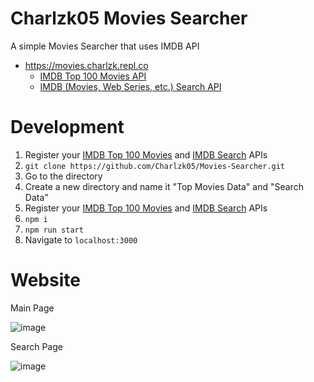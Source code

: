 # Charlzk05 Movies Searcher
A simple Movies Searcher that uses IMDB API
  - https://movies.charlzk.repl.co
    - [IMDB Top 100 Movies API](https://rapidapi.com/rapihub-rapihub-default/api/imdb-top-100-movies)
    - [IMDB (Movies, Web Series, etc.) Search API](https://rapidapi.com/rahilkhan224/api/imdb-movies-web-series-etc-search/)

# Development
1. Register your [IMDB Top 100 Movies](https://rapidapi.com/rapihub-rapihub-default/api/imdb-top-100-movies) and [IMDB Search](https://rapidapi.com/rahilkhan224/api/imdb-movies-web-series-etc-search/) APIs
2. ``git clone https://github.com/Charlzk05/Movies-Searcher.git``
3. Go to the directory
4. Create a new directory and name it "Top Movies Data" and "Search Data"
5. Register your [IMDB Top 100 Movies](https://rapidapi.com/rapihub-rapihub-default/api/imdb-top-100-movies) and [IMDB Search](https://rapidapi.com/rahilkhan224/api/imdb-movies-web-series-etc-search/) APIs
6. ``npm i``
7. ``npm run start``
8. Navigate to ``localhost:3000``

# Website
Main Page

![image](https://user-images.githubusercontent.com/104715127/217856225-8c99d022-67c5-4cc5-af8b-4fb10c895289.png)

Search Page

![image](https://user-images.githubusercontent.com/104715127/217856305-2cd26528-1b75-499c-9b8e-a95e1491ed07.png)
